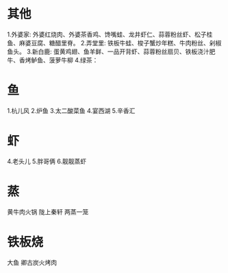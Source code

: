 
# 其他
1.外婆家: 外婆红烧肉、外婆茶香鸡、馋嘴蛙、龙井虾仁、蒜蓉粉丝虾、松子桂鱼、麻婆豆腐、糖醋里脊。
2.弄堂里: 铁板牛蛙、梭子蟹炒年糕、牛肉粉丝、剁椒鱼头。
3.新白鹿: 蛋黄鸡翅、鱼羊鲜、一品开背虾、蒜蓉粉丝扇贝、铁板浇汁肥牛、香烤鲈鱼、菠萝牛柳
4.绿茶：

# 鱼
1.杭儿风
2.炉鱼
3.太二酸菜鱼
4.宴西湖
5.辛香汇

# 虾
4.老头儿
5.胖哥俩
6.靓靓蒸虾

# 蒸
黄牛肉火锅
陇上秦轩
两蒸一笼

# 铁板烧
大鱼
卿古炭火烤肉

